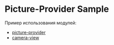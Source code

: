# Picture-Provider Sample

Пример использования модулей:
+ [picture-provider](../picture-provider)
+ [camera-view](../camera-view)
